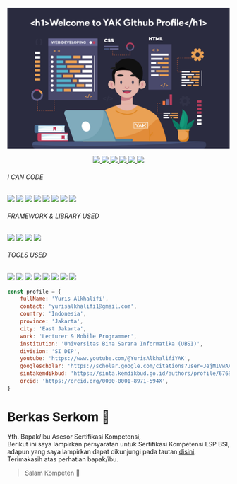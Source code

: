 <p align="center">
  <img src="image/welcome.jpg" width="700">
</p>

<p align="center">
  <a href="https://scholar.google.com/citations?user=JejMIVwAAAAJ" title="Google Scholar" target="_blank">
    <img src="https://img.shields.io/badge/Google%20Scholar-4285F4?logo=googlescholar&logoColor=fff&style=for-the-badge"/>
  </a>
  <a href="https://orcid.org/0000-0001-8971-594X" title="Google Scholar" target="_blank">
    <img src="https://img.shields.io/badge/ORCID-A6CE39?logo=orcid&logoColor=fff&style=for-the-badge"/>
  </a>
  <a href="https://www.linkedin.com/in/yuris60" title="Linkedin" target="_blank">
    <img src="https://img.shields.io/badge/LinkedIn-0077B5?style=for-the-badge&logo=linkedin&logoColor=white"/>
  </a>
  <a href="https://www.youtube.com/@YurisAlkhalifiYAK" title="Instagram" target="_blank">
    <img src="https://img.shields.io/badge/YouTube-F00?logo=youtube&logoColor=fff&style=for-the-badge"/>
  </a>
  <a href="https://instagram.com/yuris60" title="Youtube" target="_blank">
    <img src="https://img.shields.io/badge/Instagram-E4405F?style=for-the-badge&logo=instagram&logoColor=white"/>
  </a>
  <a href="https://sinta.kemdikbud.go.id/authors/profile/6769136" title="Sinta" target="_blank">
    <img src="https://img.shields.io/badge/sinta%20kemdikbud-10586e?style=for-the-badge"/>
  </a>
</p>

<p align="center" style="text-align: center; width:100%;">
  <h6>I CAN CODE</h6>
  <span><img src="https://img.shields.io/badge/html5%20-%23E34F26.svg?&style=for-the-badge&logo=html5&logoColor=white"/></span>
  <span><img src="https://img.shields.io/badge/css3%20-%231572B6.svg?&style=for-the-badge&logo=css3&logoColor=white"/></span>
  <span><img src="https://img.shields.io/badge/javascript%20-%23323330.svg?&style=for-the-badge&logo=javascript&logoColor=%23F7DF1E"/></span>
  <span><img src="https://img.shields.io/badge/php-%23777BB4.svg?&style=for-the-badge&logo=php&logoColor=white"/></span>
  <span><img src="https://img.shields.io/badge/Dart-0175C2?logo=dart&logoColor=fff&style=for-the-badge"/></span>
  <span><img src="https://img.shields.io/badge/Python-3776AB?style=for-the-badge&logo=python&logoColor=white"/></span>
  <span><img src="https://img.shields.io/badge/C%2B%2B-00599C?style=for-the-badge&logo=c%2B%2B&logoColor=white"/></span>
  <span><img src="https://img.shields.io/badge/MySQL-4479A1?logo=mysql&logoColor=fff&style=for-the-badge"/></span>
</p>

<p align="center" style="text-align: center; width:100%;">
  <h6>FRAMEWORK & LIBRARY USED</h6>
  <span><img src="https://img.shields.io/badge/Flutter-02569B?logo=flutter&logoColor=fff&style=for-the-badge"/></span>
  <span><img src="https://img.shields.io/badge/CodeIgniter-EF4223?logo=codeigniter&logoColor=fff&style=for-the-badge"/></span>
  <span><img src="https://img.shields.io/badge/Flask-000?logo=flask&logoColor=fff&style=for-the-badge"/></span>
  <span><img src="https://img.shields.io/badge/Bootstrap-7952B3?logo=bootstrap&logoColor=fff&style=for-the-badge"/></span>
</p>

<p align="center" style="text-align: center; width:100%;">
  <h6>TOOLS USED</h6>
  <span><img src="https://img.shields.io/badge/Android%20Studio-3DDC84?logo=androidstudio&logoColor=fff&style=for-the-badge"/></span>
  <span><img src="https://img.shields.io/badge/Visual%20Studio%20Code-007ACC?logo=visualstudiocode&logoColor=fff&style=for-the-badge"/></span>
  <span><img src="https://img.shields.io/badge/Insomnia-4000BF?logo=insomnia&logoColor=fff&style=for-the-badge"/></span>
  <span><img src="https://img.shields.io/badge/XAMPP-FB7A24?logo=xampp&logoColor=fff&style=for-the-badge"/></span>
  <span><img src="https://img.shields.io/badge/Adobe%20Photoshop-31A8FF?logo=adobephotoshop&logoColor=fff&style=for-the-badge"/></span>
  <span><img src="https://img.shields.io/badge/Adobe%20Premiere%20Pro-99F?logo=adobepremierepro&logoColor=fff&style=for-the-badge"/></span>
  <span><img src="https://img.shields.io/badge/Adobe%20Illustrator-FF9A00?logo=adobeillustrator&logoColor=fff&style=for-the-badge"/></span>
  <span><img src="https://img.shields.io/badge/Adobe%20Audition-99F?logo=adobeaudition&logoColor=fff&style=for-the-badge"/></span>
</p>

```js
const profile = {
    fullName: 'Yuris Alkhalifi',
    contact: 'yurisalkhalifi1@gmail.com',
    country: 'Indonesia',
    province: 'Jakarta',
    city: 'East Jakarta',
    work: 'Lecturer & Mobile Programmer',
    institution: 'Universitas Bina Sarana Informatika (UBSI)',
    division: 'SI DIP',
    youtube: 'https://www.youtube.com/@YurisAlkhalifiYAK',
    googlescholar: 'https://scholar.google.com/citations?user=JejMIVwAAAAJ',
    sintakemdikbud: 'https://sinta.kemdikbud.go.id/authors/profile/6769136',
    orcid: 'https://orcid.org/0000-0001-8971-594X',
}
```

# Berkas Serkom 👋
Yth. Bapak/Ibu Asesor Sertifikasi Kompetensi,<br>
Berikut ini saya lampirkan persyaratan untuk Sertifikasi Kompetensi LSP BSI, adapun yang saya lampirkan dapat dikunjungi pada tautan <a href="https://github.com/yuris60/berkas_serkom">disini</a>. Terimakasih atas perhatian bapak/ibu.
<blockquote>Salam Kompeten 👋</blockquote>

<!--
**yuris60/yuris60** is a ✨ _special_ ✨ repository because its `README.md` (this file) appears on your GitHub profile.

Here are some ideas to get you started:

- 🔭 I’m currently working on ...
- 🌱 I’m currently learning ...
- 👯 I’m looking to collaborate on ...
- 🤔 I’m looking for help with ...
- 💬 Ask me about ...
- 📫 How to reach me: ...
- 😄 Pronouns: ...
- ⚡ Fun fact: ...
-->
